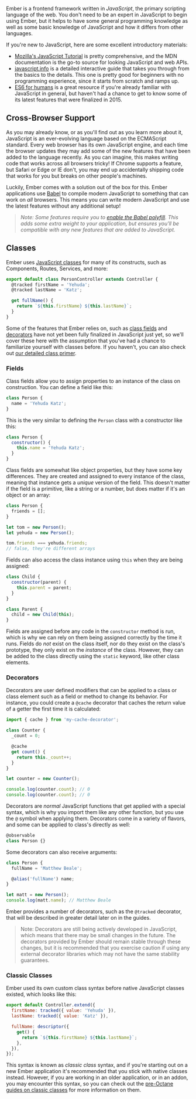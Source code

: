 Ember is a frontend framework written in _JavaScript_, the primary scripting
language of the web. You don't need to be an expert in JavaScript to begin using
Ember, but it helps to have some general programming knowledge as well as some
basic knowledge of JavaScript and how it differs from other languages.

If you're new to JavaScript, here are some excellent introductory materials:

- [Mozilla's JavaScript Tutorial][1] is pretty comprehensive, and the MDN
  documentation is the go-to source for looking JavaScript and web APIs.
- [javascript.info][2] is a detailed interactive guide that takes you through
  from the basics to the details. This one is pretty good for beginners with no
  programming experience, since it starts from scratch and ramps up.
- [ES6 for humans][3] is a great resource if you're already familiar with
  JavaScript in general, but haven't had a chance to get to know some of its
  latest features that were finalized in 2015.

[1]: https://developer.mozilla.org/en-US/docs/Web/JavaScript/A_re-introduction_to_JavaScript
[2]: https://javascript.info
[3]: https://github.com/metagrover/ES6-for-humans


## Cross-Browser Support

As you may already know, or as you'll find out as you learn more about it,
JavaScript is an ever-evolving language based on the ECMAScript standard. Every
web browser has its own JavaScript engine, and each time the browser updates
they may add some of the new features that have been added to the language
recently. As you can imagine, this makes writing code that works across all
browsers tricky! If Chrome supports a feature, but Safari or Edge or IE don't,
you may end up accidentally shipping code that works for you but breaks on other
people's machines.

Luckily, Ember comes with a solution out of the box for this. Ember applications
use [Babel][7] to compile modern JavaScript to something that
can work on _all_ browsers. This means you can write modern JavaScript and use
the latest features without any additional setup!

[7]: https://babeljs.io/

> _Note: Some features require you to [enable the Babel polyfill][8]. This adds
> some extra weight to your application, but ensures you'll be compatible with
> any new features that are added to JavaScript._

[8]: https://github.com/babel/ember-cli-babel#polyfill

## Classes

Ember uses [JavaScript classes][4] for many of its constructs, such as
Components, Routes, Services, and more:

[4]: https://developer.mozilla.org/en-US/docs/Web/JavaScript/Reference/Classes

```js
export default class PersonController extends Controller {
  @tracked firstName = 'Yehuda';
  @tracked lastName = 'Katz';

  get fullName() {
    return `${this.firstName} ${this.lastName}`;
  }
}
```

Some of the features that Ember relies on, such as [class fields][5] and
[decorators][6] have not yet been fully finalized in JavaScript just yet, so
we'll cover these here with the assumption that you've had a chance to
familiarize yourself with classes before. If you haven't, you can also check
out [our detailed class primer](../../in-depth-topics/native-classes-in-depth/).

[5]: https://developer.mozilla.org/en-US/docs/Web/JavaScript/Reference/Classes#Field_declarations
[6]: https://github.com/tc39/proposal-decorators

### Fields

Class fields allow you to assign properties to an instance of the class on
construction. You can define a field like this:

```js
class Person {
  name = 'Yehuda Katz';
}
```

This is the very similar to defining the `Person` class with a constructor like
this:

```js
class Person {
  constructor() {
    this.name = 'Yehuda Katz';
  }
}
```

Class fields are somewhat like object properties, but they have some key
differences. They are created and assigned to every instance of the class,
meaning that instance gets a _unique_ version of the field. This doesn't matter
if the field is a primitive, like a string or a number, but does matter if it's
an object or an array:

```js
class Person {
  friends = [];
}

let tom = new Person();
let yehuda = new Person();

tom.friends === yehuda.friends;
// false, they're different arrays
```

Fields can also access the class instance using `this` when they are being
assigned:

```js
class Child {
  constructor(parent) {
    this.parent = parent;
  }
}

class Parent {
  child = new Child(this);
}
```

Fields are assigned before any code in the `constructor` method is run, which is
why we can rely on them being assigned correctly by the time it runs. Fields do
_not_ exist on the class itself, nor do they exist on the class's prototype,
they only exist on the _instance_ of the class. However, they can be added to
the class directly using the `static` keyword, like other class elements.

### Decorators

Decorators are user defined modifiers that can be applied to a class or class
element such as a field or method to change its behavior. For instance, you
could create a `@cache` decorator that caches the return value of a getter the
first time it is calculated:

```js
import { cache } from 'my-cache-decorator';

class Counter {
  _count = 0;

  @cache
  get count() {
    return this._count++;
  }
}

let counter = new Counter();

console.log(counter.count); // 0
console.log(counter.count); // 0
```

Decorators are _normal_ JavaScript functions that get applied with a special
syntax, which is why you import them like any other function, but you use the
`@` symbol when applying them. Decorators come in a variety of flavors, and some
can be applied to class's directly as well:

```js
@observable
class Person {}
```

Some decorators can also receive arguments:

```js
class Person {
  fullName = 'Matthew Beale';

  @alias('fullName') name;
}

let matt = new Person();
console.log(matt.name); // Matthew Beale
```

Ember provides a number of decorators, such as the `@tracked` decorator, that
will be described in greater detail later on in the guides.

> Note: Decorators are still being actively developed in JavaScript, which means
> that there may be small changes in the future. The decorators provided by
> Ember should remain stable through these changes, but it is recommended that
> you exercise caution if using any external decorator libraries which may not
> have the same stability guarantees.

### Classic Classes

Ember used its own custom class syntax before native JavaScript classes existed,
which looks like this:

```js
export default Controller.extend({
  firstName: tracked({ value: 'Yehuda' }),
  lastName: tracked({ value: 'Katz' }),

  fullName: descriptor({
    get() {
      return `${this.firstName} ${this.lastName}`;
    },
  }),
});
```

This syntax is known as _classic class_ syntax, and if you're starting out on a
new Ember application it's recommended that you stick with native classes
instead. However, if you are working in an older application, or in an addon,
you may encounter this syntax, so you can check out the
[pre-Octane guides on classic classes](../../../v3.12.0/object-model/)
for more information on them.


